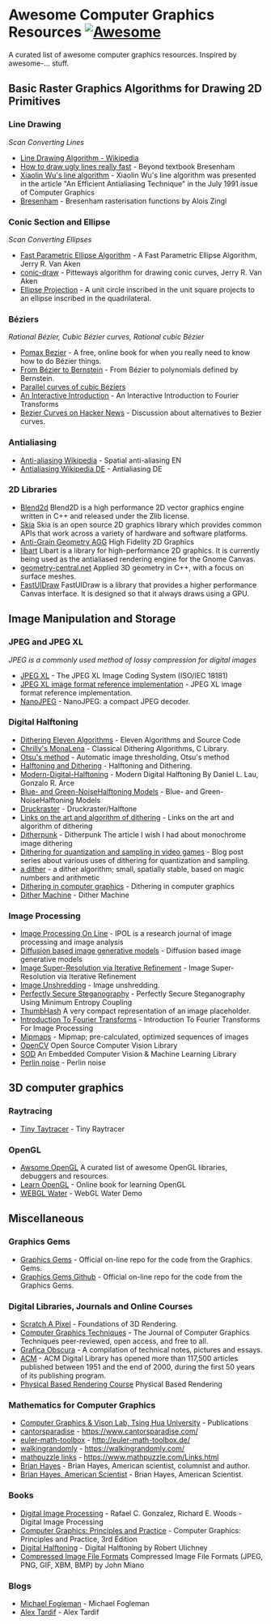 # Awesome Computer Graphics Resources [![Awesome](https://awesome.re/badge.svg)](https://awesome.re)

A curated list of awesome computer graphics resources. Inspired by awesome-... stuff.

## Basic Raster Graphics Algorithms for Drawing 2D Primitives

### Line Drawing
*Scan Converting Lines*

* [Line Drawing Algorithm - Wikipedia](https://en.wikipedia.org/wiki/Line_drawing_algorithm)
* [How to draw ugly lines really fast](https://cohost.org/tomforsyth/post/648716-how-to-draw-ugly-lin) - Beyond textbook Bresenham
* [Xiaolin Wu's line algorithm](https://en.wikipedia.org/wiki/Xiaolin_Wu%27s_line_algorithm) - Xiaolin Wu's line algorithm was presented in the article "An Efficient Antialiasing Technique" in the July 1991 issue of Computer Graphics
* [Bresenham](https://github.com/w8r/bresenham-zingl) - Bresenham rasterisation functions by Alois Zingl

### Conic Section and Ellipse
*Scan Converting Ellipses*

* [Fast Parametric Ellipse Algorithm](https://arxiv.org/abs/2009.03434) - A Fast Parametric Ellipse Algorithm, Jerry R. Van Aken
* [conic-draw](https://github.com/jvanaken1/conic-draw) - Pitteways algorithm for drawing conic curves, Jerry R. Van Aken
* [Ellipse Projection](https://static.laszlokorte.de/quad/) - A unit circle inscribed in the unit square projects to an ellipse inscribed in the quadrilateral.

### Béziers
*Rational Bézier, Cubic Bézier curves, Rational cubic Bézier*

* [Pomax Bezier](https://pomax.github.io/bezierinfo/) - A free, online book for when you really need to know how to do Bézier things.
* [From Bézier to Bernstein](http://www.ams.org/publicoutreach/feature-column/fcarc-bezier) - From Bézier to polynomials defined by Bernstein.
* [Parallel curves of cubic Béziers](https://raphlinus.github.io/curves/2022/09/09/parallel-beziers.html)
* [An Interactive Introduction](https://www.jezzamon.com/fourier/) - An Interactive Introduction to Fourier Transforms
* [Bezier Curves on Hacker News](https://news.ycombinator.com/item?id=30100427) - Discussion about alternatives to Bezier curves.


### Antialiasing

* [Anti-aliasing Wikipedia](https://en.wikipedia.org/wiki/Spatial_anti-aliasing) - Spatial anti-aliasing EN
* [Antialiasing Wikipedia DE](https://de.wikipedia.org/wiki/Antialiasing_(Computergrafik)) - Antialiasing DE

### 2D Libraries

* [Blend2d](https://github.com/blend2d/blend2d) Blend2D is a high performance 2D vector graphics engine written in C++ and released under the Zlib license.
* [Skia](https://skia.org/) Skia is an open source 2D graphics library which provides common APIs that work across a variety of hardware and software platforms.
* [Anti-Grain Geometry AGG](https://agg.sourceforge.net) High Fidelity 2D Graphics
* [libart](https://levien.com/libart/) Libart is a library for high-performance 2D graphics. It is currently being used as the antialiased rendering engine for the Gnome Canvas.
* [geometry-central.net](https://github.com/nmwsharp/geometry-central) Applied 3D geometry in C++, with a focus on surface meshes.
* [FastUIDraw](https://github.com/intel/fastuidraw) FastUIDraw is a library that provides a higher performance Canvas interface. It is designed so that it always draws using a GPU.

## Image Manipulation and Storage

### JPEG and JPEG XL
*JPEG is a commonly used method of lossy compression for digital images*

* [JPEG XL](https://jpeg.org/jpegxl/) - The JPEG XL Image Coding System (ISO/IEC 18181) 
* [JPEG XL image format reference implementation](https://gitlab.com/wg1/jpeg-xl) - JPEG XL image format reference implementation.
* [NanoJPEG](https://keyj.emphy.de/nanojpeg/) - NanoJPEG: a compact JPEG decoder.


### Digital Halftoning

* [Dithering Eleven Algorithms](https://tannerhelland.com/2012/12/28/dithering-eleven-algorithms-source-code.html) - Eleven Algorithms and Source Code
* [Chrilly's MonaLena](https://github.com/DonChr/MonaLena) - Classical Dithering Algorithms, C Library.
* [Otsu's method](https://en.wikipedia.org/wiki/Otsu%27s_method) - Automatic image thresholding, Otsu's method
* [Halftoning and Dithering](https://photo.stackexchange.com/questions/5779/what-is-the-difference-between-halftoning-and-dithering) - Halftoning and Dithering.
* [Modern-Digital-Halftoning](https://www.routledge.com/Modern-Digital-Halftoning/Lau-Arce/p/book/9781420047530) - Modern Digital Halftoning By Daniel L. Lau, Gonzalo R. Arce
* [Blue- and Green-NoiseHalftoning Models](https://www.researchgate.net/publication/3321489_Blue_and_green_noise_halftoning_models) - Blue- and Green-NoiseHalftoning Models
* [Druckraster](https://de.wikipedia.org/wiki/Druckraster) - Druckraster/Halftone
* [Links on the art and algorithm of dithering](https://dbohdan.com/wiki/dithering) - Links on the art and algorithm of dithering
* [Ditherpunk](https://surma.dev/things/ditherpunk/) - Ditherpunk  The article I wish I had about monochrome image dithering 
* [Dithering for quantization and sampling in video games](https://bartwronski.com/2016/10/30/dithering-in-games-mini-series/) - Blog post series about various uses of dithering for quantization and sampling.
* [a dither](http://pippin.gimp.org/a_dither/) - a dither algorithm; small, spatially stable, based on magic numbers and arithmetic
* [Dithering in computer graphics](http://extremelearning.com.au/unreasonable-effectiveness-of-quasirandom-sequences/#dither) - Dithering in computer graphics
* [Dither Machine](https://lunarlabs.itch.io/dither-machine) - Dither Machine

### Image Processing

* [Image Processing On Line](http://www.ipol.im/) - IPOL is a research journal of image processing and image analysis
* [Diffusion based image generative models](https://chitwansaharia.github.io/) - Diffusion based image generative models 
* [Image Super-Resolution via Iterative Refinement](https://iterative-refinement.github.io/) - Image Super-Resolution via Iterative Refinement
* [Image Unshredding](https://github.com/robinhouston/image-unshredding) - Image unshredding.
* [Perfectly Secure Steganography](https://arxiv.org/abs/2210.14889) - Perfectly Secure Steganography Using Minimum Entropy Coupling
* [ThumbHash](https://evanw.github.io/thumbhash/) A very compact representation of an image placeholder.
* [Introduction To Fourier Transforms](https://www.cs.unm.edu/~brayer/vision/fourier.html) - Introduction To Fourier Transforms For Image Processing
* [Mipmaps](https://en.wikipedia.org/wiki/Mipmap) - Mipmap; pre-calculated, optimized sequences of images
* [OpenCV](https://opencv.org/) Open Source Computer Vision Library
* [SOD](https://sod.pixlab.io/articles/modern-image-processing-algorithms-implementation.html) An Embedded Computer Vision & Machine Learning Library
* [Perlin noise](https://en.wikipedia.org/wiki/Perlin_noise#cite_note-Perlin:1985:IS:325165.325247-2) - Perlin noise

## 3D computer graphics

### Raytracing

* [Tiny Taytracer](https://github.com/ssloy/tinyraytracer) - Tiny Raytracer 

### OpenGL

* [Awsome OpenGL](https://github.com/eug/awesome-opengl) A curated list of awesome OpenGL libraries, debuggers and resources.
* [Learn OpenGL](https://learnopengl.com/) - Online book for learning OpenGL
* [WEBGL Water](http://madebyevan.com/webgl-water/) - WebGL Water Demo

## Miscellaneous

### Graphics Gems

* [Graphics Gems](http://www.realtimerendering.com/resources/GraphicsGems/) - Official on-line repo for the code from the Graphics Gems.
* [Graphics Gems Github](https://github.com/erich666/GraphicsGems) - Official on-line repo for the code from the Graphics Gems.

### Digital Libraries, Journals and Online Courses

* [Scratch A Pixel](https://www.scratchapixel.com/) - Foundations of 3D Rendering.
* [Computer Graphics Techniques](http://jcgt.org/) - The Journal of Computer Graphics Techniques peer-reviewed, open access, and free to all.
* [Grafica Obscura](http://graficaobscura.com/) - A compilation of technical notes, pictures and essays.
* [ACM](https://www.acm.org/) - ACM Digital Library has opened more than 117,500 articles published between 1951 and the end of 2000, during the first 50 years of its publishing program.
* [Physical Based Rendering Course](https://blog.selfshadow.com/publications/) Physical Based Rendering

### Mathematics for Computer Graphics

* [Computer Graphics & Vison Lab, Tsing Hua University](https://cgv.cs.nthu.edu.tw/publications) - Publications
* [cantorsparadise](https://www.cantorsparadise.com/) - https://www.cantorsparadise.com/
* [euler-math-toolbox](http://euler-math-toolbox.de/) - http://euler-math-toolbox.de/
* [walkingrandomly](https://walkingrandomly.com/) - https://walkingrandomly.com/
* [mathpuzzle links](https://www.mathpuzzle.com/Links.html) - https://www.mathpuzzle.com/Links.html
* [Brian Hayes](http://bit-player.org/) - Brian Hayes, American scientist, columnist and author. 
* [Brian Hayes, American Scientist](https://www.americanscientist.org/author/brian_hayes) - Brian Hayes, American Scientist.

### Books

* [Digital Image Processing](https://sde.uoc.ac.in/sites/default/files/sde_videos/Digital%20Image%20Processing%203rd%20ed.%20-%20R.%20Gonzalez,%20R.%20Woods-ilovepdf-compressed.pdf) - Rafael C. Gonzalez, Richard E. Woods - Digital Image Processing
* [Computer Graphics: Principles and Practice](https://cgpp.net/about.xml) - Computer Graphics: Principles and Practice, 3rd Edition
* [Digital Halftoning](https://mitpress.mit.edu/9780262526470/digital-halftoning/) - Digital Halftoning by Robert Ulichney 
* [Compressed Image File Formats](https://books.google.at/books/about/Compressed_Image_File_Formats.html?id=_nJLvY757dQC&redir_esc=y) Compressed Image File Formats (JPEG, PNG, GIF, XBM, BMP) by John Miano 

### Blogs

* [Michael Fogleman](https://www.michaelfogleman.com/projects/) - Michael Fogleman
* [Alex Tardif](http://alextardif.com/LearningGraphics.html) - Alex Tardif
